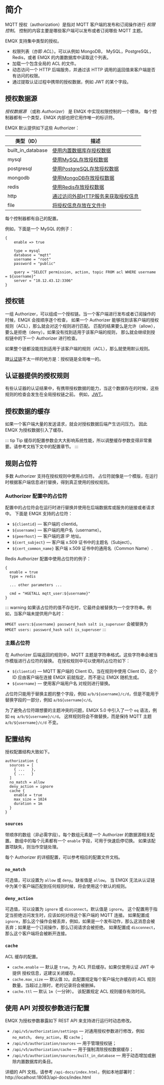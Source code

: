 # 简介

MQTT 授权（authorization）是指对 MQTT 客户端的发布和订阅操作进行 _权限控制_。
控制的内容主要是哪些客户端可以发布或者订阅哪些 MQTT 主题。

EMQX 支持集中类型的授权。
* 权限列表（亦即 _ACL_）。可以从例如 MongoDB， MySQL，PostgreSQL，Redis，或者 EMQX 的内置数据库中读取这个列表。
* 加载一个包含全局的 ACL 的文件。
* 动态访问一个 HTTP 后端服务，并通过该 HTTP 调用的返回值来客户端是否有访问的权限。
* 通过提取认证过程中携带的授权数据，例如 JWT 的某个字段。

## 授权数据源

_授权数据源_ （或称 _Authorizer_） 是 EMQX 中实现权限控制的一个模块。
每个控制器都有一个类型，EMQX 内部也把它用作唯一的标识符。

EMQX 默认提供如下这些 Authorizer：

| 类型（ID）| 描述 |
| ---- | --- |
| built_in_database  | [使用内置数据库存授权数据](./mnesia.md) |
| mysql              | [使用MySQL存放授权数据](./mysql.md) |
| postgresql         | [使用PostgreSQL存放授权数据](./postgresql.md) |
| mongodb            | [使用MongoDB存放授权数据](./mongodb.md) |
| redis              | [使用Redis存放授权数据](./redis.md) |
| http               | [通过访问外部HTTP服务来获取授权信息](./http.md) |
| file               | [将授权信息存放在文件中](./file.md) |

每个控制器都有自己的配置。

例如，下面是一个 MySQL 的例子：

```
{
    enable => true

    type = mysql
    database = "mqtt"
    username = "root"
    password = "public"

    query = "SELECT permission, action, topic FROM acl WHERE username = ${username}"
    server = "10.12.43.12:3306"
}
```

## 授权链

一组 Authorizer，可以组成一个授权链。当一个客户端进行发布或者订阅操作的时候，EMQX 会按顺序逐个检查，
如果一个 Authorizer 能够找到该客户端的授权规则（ACL），那么就会对这个规则进行匹配。
匹配的结果要么是允许（allow），要么是拒绝（deny）。如果没有找到适用于该客户端的规则，
那么就会继续到授权链中的下一个 Authorizer 进行检查。

如果整个链都没能找到适用于该客户端的规则（ACL），那么就使用默认规则。

跟[认证链](../authn/authn.md#authentication-chains)不太一样的地方是：授权链是全局唯一的。

## 认证器提供的授权规则

有些认证器的认证结果中，有携带授权数据的能力，当这个数据存在的时候，这些规则的检查会发生在全局授权链之前。
例如，[JWT](../authn/jwt.md#jwt-authorization)。

## 授权数据的缓存

如果一个客户端大量的发送请求，就会对授权数据后端产生访问压力。
因此 EMQX 为授权数据引入了缓存。

::: tip Tip
缓存的配置参数会大大影响系统性能，所以调整缓存参数变得非常重要。请参考文档下文中的配置章节。
:::

## 规则占位符

多数 Authorizer 支持在授权规则中使用占位符。
占位符就像是一个模版，在运行时根据客户端信息进行替换，得到真正使用的授权规则。

### Authorizer 配置中的占位符

配置中的占位符会在运行时进行替换并使用在后端数据库或服务的链接或者请求中。
下面是 EMQX 支持的占位符：
* `${clientid}` — 客户端的 clientid。
* `${username}` — 客户端的用户名（username）。
* `${peerhost}` — 客户端的源 IP 地址。
* `${cert_subject}` — 客户端 x.509 证书中的主题名（Subject）。
* `${cert_common_name}` 客户端 x.509 证书中的通用名（Common Name）.

Redis Authorizer 配置中使用占位符的例子：

```
{
  enable = true
  type = redis

  ... other parameters ...

  cmd = "HGETALL mqtt_user:${username}"
}
```

::: warning
如果该占位符的值不存在时，它最终会被替换为一个空字符串。例如，当客户端未提供用户名时：

`HMGET users:${username} password_hash salt is_superuser` 会被替换为 `HMGET users: password_hash salt is_superuser`
:::

### 主题占位符

在 Authorizer 后端返回的规则中，MQTT 主题是字符串格式。这些字符串会被当作模版进行占位符的替换。
在授权规则中可以使用的占位符如下：

* `${clientid}` — MQTT 客户端的 Client ID。当在规则中使用 Client ID，这个 ID 应由客户端在连接 EMQX 前就指定，而不是让 EMQX 随机生成。
* `${username}` — 使用客户端用户名 对规则进行替换。

占位符只能用于替换主题的整个字段，例如 `a/b/${username}/c/d`，但是不能用于替换字段的一部分，例如 `a/b${username}c/d`。

为了避免占位符跟想要的主题冲突的问题，EMQX 5.0 中引入了一个 `eq` 语法，例如 `eq a/b/${username}/c/d`。
这样规则将会不做替换，而是保持 MQTT 主题 `a/b/${username}/c/d` 不变。

## 配置结构

授权配置结构大致如下。

```
authorization {
  sources = [
    { ...   },
    { ...   }
  ]
  no_match = allow
  deny_action = ignore
  cache {
    enable = true
    max_size = 1024
    duration = 1m
  }
}
```

### `sources`

带顺序的数组（非必需字段）。每个数组元素是一个 Authorizer 的数据源相关配置。
数组中的每个元素都有一个 `enable` 字段，可用于快速启停切换。
如果该配置项缺失，则当作空链处理。

每个 Authorizer 的详细配置，可以参考相应的配置文件文档。

### `no_match`

可选值，可以设置为 `allow` 或 `deny`。缺省值是 `allow`。
当 EMQX 无法从认证链中为某个客户端匹配到任何规则时候，将会使用这个默认的规则。

### `deny_action`

可选值，可以设置为 `ignore` 或 `disconnect`。默认值是 `ignore`。
这个配置用于指定当拒绝访问发生时，应该如何对待这个客户端的 MQTT 连接。
如果配置成 `ignore`，那么这个操作会被丢弃，例如，如果是一个发布动作，那么这消息会被丢弃；如果是一个订阅操作，那么订阅请求会被拒绝。
如果配置成 `disconnect`，那么这个客户端将会被断开连接。

### `cache`

ACL 缓存的配置。

* `cache.enable` — 默认是 `true`。为 ACL 开启缓存。如果仅使用认证 JWT 中提供 授权信息，这建议关闭缓存。
* `cache.max_size` — 默认值 `32`。此配置规定每个客户端允许缓存的 ACL 规则数量。当超过上限时，老的记录将会被删掉。
* `cache.ttl` — 默认 `1m`（一分钟）。 该配置规定 ACL 规则缓存有效时间。

## 使用 API 对授权参数进行配置

EMQX 为授权参数暴露如下 REST API 来支持进行运行时动态修改。

* `/api/v5/authorization/settings` — 对通用授权参数进行修改，例如 `no_match`， `deny_action`，和 `cache`；
* `/api/v5/authorization/sources` — 用于管理授权链；
* `/api/v5/authorization/cache` — 用于强制清除授权数据缓存；
* `/api/v5/authorization/sources/built_in_database` — 用于动态增加或删除内置数据库的条目。

详细的 API 文档，请参考 `/api-docs/index.html`，例如本地部署时：http://localhost:18083/api-docs/index.html
